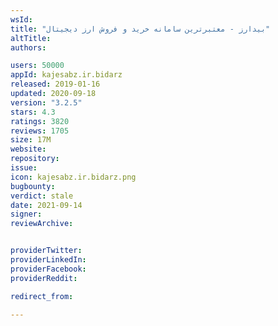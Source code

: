 ```yaml
---
wsId: 
title: "بیدارز - معتبرترین سامانه خرید و فروش ارز دیجیتال"
altTitle: 
authors:

users: 50000
appId: kajesabz.ir.bidarz
released: 2019-01-16
updated: 2020-09-18
version: "3.2.5"
stars: 4.3
ratings: 3820
reviews: 1705
size: 17M
website: 
repository: 
issue: 
icon: kajesabz.ir.bidarz.png
bugbounty: 
verdict: stale
date: 2021-09-14
signer: 
reviewArchive:


providerTwitter: 
providerLinkedIn: 
providerFacebook: 
providerReddit: 

redirect_from:

---
```



